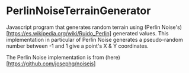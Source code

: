 # PerlinNoiseTerrainGenerator
Javascript program that generates random terrain using (Perlin Noise's)[https://es.wikipedia.org/wiki/Ruido_Perlin] generated values. This implementation in particular of Perlin Noise generates a pseudo-random number between -1 and 1 give a point's X & Y coordinates.

The Perlin Noise implementation is from (here)[https://github.com/josephg/noisejs]

